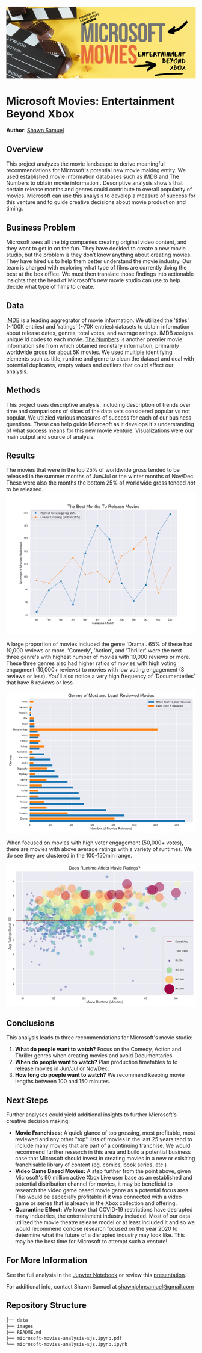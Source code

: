 ![microsoft movies analysis by shawn samuel](images/microsoft_movies_notebook_banner.png)
# Microsoft Movies: Entertainment Beyond Xbox

**Author**: [Shawn Samuel](mailto:shawnjohnsamuel@gmail.com)  

## Overview
This project analyzes the movie landscape to derive meaningful recommendations for Microsoft's potential new movie making entity. We used established movie information databases such as iMDB and The Numbers to obtain movie information . Descriptive analysis show's that certain release months and genres could contribute to overall popularity of movies. Microsoft can use this analysis to develop a measure of success for this venture and to guide creative decisions about movie production and timing.  

## Business Problem
Microsoft sees all the big companies creating original video content, and they want to get in on the fun. They have decided to create a new movie studio, but the problem is they don’t know anything about creating movies. They have hired us to help them better understand the movie industry. Our team is charged with exploring what type of films are currently doing the best at the box office. We must then translate those findings into actionable insights that the head of Microsoft's new movie studio can use to help decide what type of films to create.

## Data
[iMDB](https://help.imdb.com/article/imdb/general-information/what-is-imdb/G836CY29Z4SGNMK5?ref_=helpsect_cons_1_1#) is a leading aggregrator of movie information. We utilized the 'titles' (~100K entries) and 'ratings' (~70K entries) datasets to obtain information about release dates, genres, total votes, and average ratings. iMDB assigns unique id codes to each movie. [The Numbers](https://www.the-numbers.com/about) is another premier movie information site from which obtained monetary information, primarirly worldwide gross for about 5K movies. We used multiple identifying elements such as title, runtime and genre to clean the dataset and deal with potential duplicates, empty values and outliers that could affect our analysis.

## Methods
This project uses descriptive analysis, including description of trends over time and comparisons of slices of the data sets considered popular vs not popular. We utilzied various measures of success for each of our business questions. These can help guide Microsoft as it develops it's understanding of what success means for this new movie venture. Visualizations were our main output and source of analysis. 

## Results
The movies that were in the top 25% of worldwide gross tended to be released in the summer months of Jun/Jul or the winter months of Nov/Dec. These were also the months the bottom 25% of worldwide gross tended *not* to be released.
![what months were the highest grossing and lowest grossing movies released?](images/q1_best_months_release_movies.png)

A large proportion of movies included the genre 'Drama'. 65% of these had 10,000 reviews or more. 'Comedy', 'Action', and 'Thriller' were the next three genre's with highest number of movies with 10,000 reviews or more. These three genres also had higher ratios of movies with high voting engagment (10,000+ reviews) to movies with low voting engagement (8 reviews or less). You'll also notice a very high frequency of 'Documenteries' that have 8 reviews or less.

![genres wiht the most number of reviews](images/q2_genre_of_most_least_reviwed_movies.png)

When focused on movies with high voter engagement (50,000+ votes), there are movies with above average ratings with a variety of runtimes. We do see they are clustered in the 100-150min range.

![does runtime affect movie ratings?](images/q3_runtime_affect_movie_rating.png)

## Conclusions
This analysis leads to three recommendations for Microsoft's movie studio:
1. **What do people want to watch?** Focus on the Comedy, Action and Thriller genres when creating movies and avoid Documentaries. 
2. **When do people want to watch?** Plan production timetables to to release movies in Jun/Jul or Nov/Dec.
3. **How long do poeple want to watch?** We recommend keeping movie lengths between 100 and 150 minutes.

## Next Steps
Further analyses could yield additional insights to further Microsoft's creative decision making:
- **Movie Franchises:** A quick glance of top grossing, most profitable, most reviewed and any other "top" lists of movies in the last 25 years tend to include many movies that are part of a continuing franchise. We would recommend further research in this area and build a potential business case that Microsoft should invest in creating movies in a new or exisiting franchisable library of content (eg. comics, book series, etc.)  
- **Video Game Based Movies:** A step further from the point above, given Microsoft's 90 million active Xbox Live user base as an established and potential distribution channel for movies, it may be beneficial to research the video game based movie genre as a potential focus area. This would be especially profitable if it was connected with a video game or series that is already in the Xbox collection and offering.  
- **Quarantine Effect:** We know that COVID-19 restrictions have desrupted many industries, the entertainment industry included. Most of our data utilized the movie theatre release model or at least included it and so we would recommend concise research focused on the year 2020 to determine what the future of a disrupted industry may look like. This may be the best time for Microsoft to attempt such a venture!

## For More Information

See the full analysis in the [Jupyter Notebook](microsoft-movies-analysis-sjs.ipynb) or review this [presentation](movie-analysis.pdf).

For additional info, contact Shawn Samuel at [shawnjohnsamuel@gmail.com](mailto:shawnjohnsamuel@gmail.com)

## Repository Structure

```
├── data
├── images
├── README.md
├── microsoft-movies-analysis-sjs.ipynb.pdf
└── microsoft-movies-analysis-sjs.ipynb.ipynb
```
